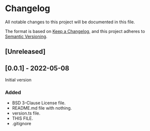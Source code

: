 # Changelog
All notable changes to this project will be documented in this file.

The format is based on [Keep a Changelog](https://keepachangelog.com/en/1.0.0/),
and this project adheres to [Semantic Versioning](https://semver.org/spec/v2.0.0.html).

## [Unreleased]

## [0.0.1] - 2022-05-08
Initial version

### Added
- BSD 3-Clause License file.
- README.md file with nothing.
- version.ts file.
- THIS FILE.
- .gitignore